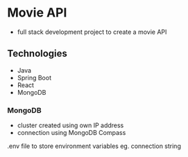 # Movie API
- full stack development project to create a movie API

## Technologies
- Java
- Spring Boot
- React
- MongoDB

### MongoDB
- cluster created using own IP address
- connection using MongoDB Compass

.env file to store environment variables eg. connection string